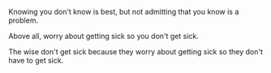 Knowing you don't know is best,
but not admitting that you know is a problem.

Above all, worry about getting sick
so you don't get sick.

The wise don't get sick
because they worry about getting sick
so they don't have to get sick.
